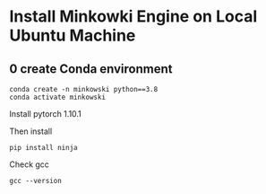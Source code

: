 # Install Minkowki Engine on Local Ubuntu Machine

## 0 create Conda environment

```
conda create -n minkowski python==3.8
conda activate minkowski
```
Install pytorch 1.10.1

Then install
```
pip install ninja
```
Check gcc
```
gcc --version
```

